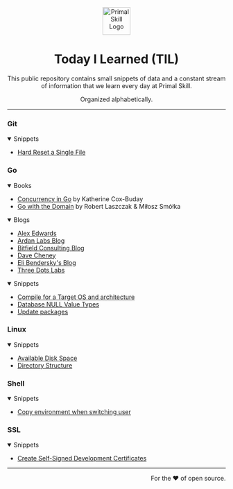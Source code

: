 <div align="center">

<img src="https://github.com/primalskill/til/assets/489775/96abd783-d402-4044-ab4b-26c4691ebcdc" alt="Primal Skill Logo" width="64" height="64" />

# Today I Learned (TIL)

This public repository contains small snippets of data and a constant stream of information that we learn every day at Primal Skill.

Organized alphabetically.

</div>

---

### Git

<details open>
  <summary>Snippets</summary>

- [Hard Reset a Single File](git/hard-reset-single-file.md)
  
</details>

### Go

<details open>
  <summary>Books</summary>

- [Concurrency in Go](https://www.oreilly.com/library/view/concurrency-in-go/9781491941294/) by Katherine Cox-Buday
- [Go with the Domain](https://threedots.tech/go-with-the-domain/) by Robert Laszczak & Miłosz Smółka
  
</details>

<details open>
  <summary>Blogs</summary>

- [Alex Edwards](https://www.alexedwards.net/blog)
- [Ardan Labs Blog](https://www.ardanlabs.com/blog/)
- [Bitfield Consulting Blog](https://bitfieldconsulting.com/golang)
- [Dave Cheney](https://dave.cheney.net/)
- [Eli Bendersky's Blog](https://eli.thegreenplace.net/tag/go)
- [Three Dots Labs](https://threedots.tech/)
  
</details>

<details open>
  <summary>Snippets</summary>

- [Compile for a Target OS and architecture](go/compile-specific-arch.md)
- [Database NULL Value Types](go/database-null-value-types.md)
- [Update packages](go/update-packages.md)
  
</details>

### Linux

<details open>
  <summary>Snippets</summary>

- [Available Disk Space](linux/avail-disk-space.md)
- [Directory Structure](linux/directory-structure.md)
  
</details>

### Shell

<details open>
  <summary>Snippets</summary>

- [Copy environment when switching user](shell/copy-environment-when-switching-user.md)
  
</details>


### SSL

<details open>
  <summary>Snippets</summary>

- [Create Self-Signed Development Certificates](ssl/self-signed-certs.md)
  
</details>


---

<div align="right">

For the ❤️ of open source.

</div>
